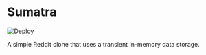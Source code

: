 Sumatra
=======
[![Deploy](https://www.herokucdn.com/deploy/button.svg)](https://heroku.com/deploy)

A simple Reddit clone that uses a transient
 in-memory data storage.
 
